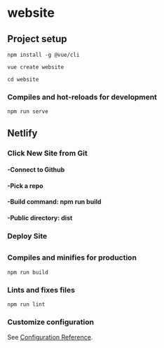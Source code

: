 # website

## Project setup

```
npm install -g @vue/cli
```
```
vue create website
```


```
cd website
```

### Compiles and hot-reloads for development
```
npm run serve
```

## Netlify
### Click New Site from Git
#### -Connect to Github
#### -Pick a repo
#### -Build command: npm run build
#### -Public directory: dist
### Deploy Site

## 
### Compiles and minifies for production
```
npm run build
```

### Lints and fixes files
```
npm run lint
```

### Customize configuration
See [Configuration Reference](https://cli.vuejs.org/config/).
